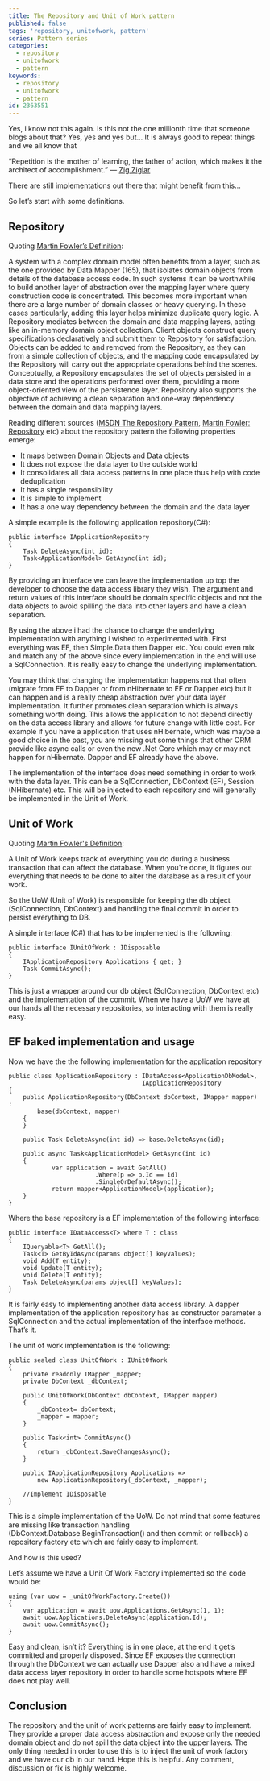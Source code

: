 ```yaml
---
title: The Repository and Unit of Work pattern
published: false
tags: 'repository, unitofwork, pattern'
series: Pattern series
categories:
  - repository
  - unitofwork
  - pattern
keywords:
  - repository
  - unitofwork
  - pattern
id: 2363551
---
```


Yes, i know not this again. Is this not the one millionth time that someone blogs about that?
Yes, yes and yes but…
It is always good to repeat things and we all know that

“Repetition is the mother of learning, the father of action, which makes it the architect of accomplishment.” ― [Zig Ziglar](https://en.wikipedia.org/wiki/Zig_Ziglar)

There are still implementations out there that might benefit from this…

So let’s start with some definitions.

## Repository

Quoting [Martin Fowler’s Definition](http://martinfowler.com/eaaCatalog/repository.html):

A system with a complex domain model often benefits from a layer, such as the one provided by Data Mapper (165),
that isolates domain objects from details of the database access code. In such systems it can be worthwhile to build another layer of abstraction
over the mapping layer where query construction code is concentrated. This becomes more important when there are a large number of domain classes or heavy querying.
In these cases particularly, adding this layer helps minimize duplicate query logic. A Repository mediates between the domain and data mapping layers,
acting like an in-memory domain object collection. Client objects construct query specifications declaratively and submit them to Repository for satisfaction.
Objects can be added to and removed from the Repository, as they can from a simple collection of objects, and the mapping code encapsulated by the Repository
will carry out the appropriate operations behind the scenes. Conceptually, a Repository encapsulates the set of objects persisted in a data store and the operations
performed over them, providing a more object-oriented view of the persistence layer. Repository also supports the objective of achieving a clean separation and
one-way dependency between the domain and data mapping layers.

Reading different sources ([MSDN The Repository Pattern](https://msdn.microsoft.com/en-us/library/ff649690.aspx),
[Martin Fowler: Repository](http://martinfowler.com/eaaCatalog/repository.html) etc) about the repository pattern the following properties emerge:

* It maps between Domain Objects and Data objects
* It does not expose the data layer to the outside world
* It consolidates all data access patterns in one place thus help with code deduplication
* It has a single responsibility
* It is simple to implement
* It has a one way dependency between the domain and the data layer

A simple example is the following application repository(C#):

    public interface IApplicationRepository
    {
        Task DeleteAsync(int id);
        Task<ApplicationModel> GetAsync(int id);
    }

By providing an interface we can leave the implementation up top the developer to choose the data access library they wish.
The argument and return values of this interface should be domain specific objects and not the data objects to avoid spilling the data
into other layers and have a clean separation.

By using the above i had the chance to change the underlying implementation with anything i wished to experimented with.
First everything was EF, then Simple.Data then Dapper etc. You could even mix and match any of the above since every implementation
in the end will use a SqlConnection. It is really easy to change the underlying implementation.

You may think that changing the implementation happens not that often (migrate from EF to Dapper or from nHibernate to EF or Dapper etc)
but it can happen and is a really cheap abstraction over your data layer implementation. It further promotes clean separation which is always something worth doing.
This allows the application to not depend directly on the data access library and allows for future change with little cost.
For example if you have a application that uses nHibernate, which was maybe a good choice in the past, you are missing out some things
that other ORM provide like async calls or even the new .Net Core which may or may not happen for nHibernate. Dapper and EF already have the above.

The implementation of the interface does need something in order to work with the data layer. This can be a SqlConnection, DbContext (EF), Session (NHibernate) etc.
This will be injected to each repository and will generally be implemented in the Unit of Work.

## Unit of Work

Quoting [Martin Fowler's Definition](http://martinfowler.com/eaaCatalog/unitOfWork.html):

A Unit of Work keeps track of everything you do during a business transaction that can affect the database.
When you're done, it figures out everything that needs to be done to alter the database as a result of your work.

So the UoW (Unit of Work) is responsible for keeping the db object (SqlConnection, DbContext) and handling the final commit in order to persist everything to DB.

A simple interface (C#) that has to be implemented is the following:

    public interface IUnitOfWork : IDisposable
    {
        IApplicationRepository Applications { get; }
        Task CommitAsync();
    }

This is just a wrapper around our db object (SqlConnection, DbContext etc) and the implementation of the commit.
When we have a UoW we have at our hands all the necessary repositories, so interacting with them is really easy.

## EF baked implementation and usage

Now we have the the following implementation for the application repository

    public class ApplicationRepository : IDataAccess<ApplicationDbModel>, 
                                         IApplicationRepository
    {
        public ApplicationRepository(DbContext dbContext, IMapper mapper) : 
            base(dbContext, mapper)
        {
        }

        public Task DeleteAsync(int id) => base.DeleteAsync(id);

        public async Task<ApplicationModel> GetAsync(int id)
        {
                var application = await GetAll()
                            .Where(p => p.Id == id)
                            .SingleOrDefaultAsync();
                return mapper<ApplicationModel>(application);
        }
    }

Where the base repository is a EF implementation of the following interface:

    public interface IDataAccess<T> where T : class
    {
        IQueryable<T> GetAll();
        Task<T> GetByIdAsync(params object[] keyValues);
        void Add(T entity);
        void Update(T entity);
        void Delete(T entity);
        Task DeleteAsync(params object[] keyValues);
    }

It is fairly easy to implementing another data access library. A dapper implementation of the application repository has
as constructor parameter a SqlConnection and the actual implementation of the interface methods. That’s it.

The unit of work implementation is the following:

    public sealed class UnitOfWork : IUnitOfWork
    {
        private readonly IMapper _mapper;
        private DbContext _dbContext;

        public UnitOfWork(DbContext dbContext, IMapper mapper)
        {
            _dbContext= dbContext;
            _mapper = mapper;
        }
            
        public Task<int> CommitAsync()
        {
            return _dbContext.SaveChangesAsync();
        }

        public IApplicationRepository Applications => 
            new ApplicationRepository(_dbContext, _mapper);
            
        //Implement IDisposable
    }

This is a simple implementation of the UoW. Do not mind that some features are missing like transaction handling
(DbContext.Database.BeginTransaction() and then commit or rollback) a repository factory etc which are fairly easy to implement.

And how is this used?

Let’s assume we have a Unit Of Work Factory implemented so the code would be:

    using (var uow = _unitOfWorkFactory.Create())
    {
        var application = await uow.Applications.GetAsync(1, 1);
        await uow.Applications.DeleteAsync(application.Id);
        await uow.CommitAsync();
    }

Easy and clean, isn’t it? Everything is in one place, at the end it get’s committed and properly disposed.
Since EF exposes the connection through the DbContext we can actually use Dapper also and have a mixed data access layer repository
in order to handle some hotspots where EF does not play well.

## Conclusion

The repository and the unit of work patterns are fairly easy to implement. They provide a proper data access abstraction and expose only the needed domain object
and do not spill the data object into the upper layers. The only thing needed in order to use this is to inject the unit of work factory and we have our db in our hand.
Hope this is helpful. Any comment, discussion or fix is highly welcome.
